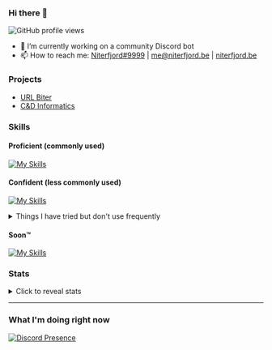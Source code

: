 ### Hi there 👋

![GitHub profile views](https://komarev.com/ghpvc/?username=niterfjord&color=009999&style=for-the-badge) <!-- *(since 24th April 2023)* -->

- 🔭 I’m currently working on a community Discord bot
- 📫 How to reach me: [Niterfjord#9999](https://discord.com/users/349926728455684097) | me@niterfjord.be | [niterfjord.be](https://niterfjord.be/)

### Projects
- [URL Biter](https://niterfjord.be/projects/urlbiter.php)
- [C&D Informatics](https://niterfjord.be/projects/codegens.php)

### Skills

#### Proficient (commonly used)

[![My Skills](https://skillicons.dev/icons?i=linux,bash,powershell,cloudflare,nginx,mysql,discord,docker,github,git,vscode,aws,azure,linkedin,wordpress)](https://niterfjord.com)

#### Confident (less commonly used)

[![My Skills](https://skillicons.dev/icons?i=raspberrypi,html,css,js,nodejs,py,bots,bootstrap,tailwind,idea)](https://niterfjord.com)

<details>
  <summary>Things I have tried but don't use frequently</summary>
  
  [![My Skills](https://skillicons.dev/icons?i=php,eclipse,cs,dotnet,sass)](https://niterfjord.com)

</details>

#### Soon™️

[![My Skills](https://skillicons.dev/icons?i=mongodb,firebase)](https://niterfjord.com)

### Stats

<details>
  <summary>Click to reveal  stats</summary>
  
  ![Stats](https://github-readme-stats.vercel.app/api?username=niterfjord&show_icons=true&hide_title=true&bg_color=30,41E296,00C4EE&title_color=fff&text_color=fff)

</details>



<hr>

### What I'm doing right now

[![Discord Presence](https://lanyard-profile-readme.vercel.app/api/349926728455684097)](https://discord.com/users/349926728455684097)

